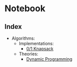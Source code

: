 # Notebook

## Index

- Algorithms:
  - Implementations:
    - [0/1 Knapsack](./algorithms/implementations/01-knapsack.md)
  - Theories:
    - [Dynamic Programming](./algorithms/theories/dynamic-programming.md)
